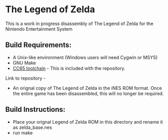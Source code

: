 # The Legend of Zelda

This is a work in progress disassembly of The Legend of Zelda for the Nintendo Entertainment System

## Build Requirements:
* A Unix-like environment (Windows users will need Cygwin or MSYS)
* GNU Make
* [CC65 toolchain](https://github.com/cc65/cc65) - This is included with the repository.

Link to repository - 
* An orignal copy of The Legend of Zelda in the iNES ROM format. Once the entire game has been disassembled, this will no longer be required.

## Build Instructions:
* Place your orignal Legend of Zelda ROM in this directory and rename it as zelda_base.nes
* run make
